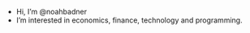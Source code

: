 - Hi, I’m @noahbadner
- I’m interested in economics, finance, technology and programming.

<!---
noahbadner/noahbadner is a ✨ special ✨ repository because its `README.md` (this file) appears on your GitHub profile.
You can click the Preview link to take a look at your changes.
--->
